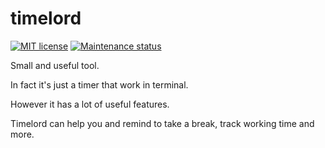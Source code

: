 # timelord

[![MIT license][license-badge]][license-url]
[![Maintenance status][status-badge]][status-url]

Small and useful tool.

In fact it's just a timer that work in terminal.

However it has a lot of useful features.

Timelord can help you and remind to take a break, track working time and more.

[status-url]: https://github.com/vikian050194/timelord/pulse
[status-badge]: https://img.shields.io/github/last-commit/vikian050194/timelord.svg

[license-url]: https://github.com/vikian050194/timelord/blob/master/LICENSE
[license-badge]: https://img.shields.io/github/license/vikian050194/timelord.svg
